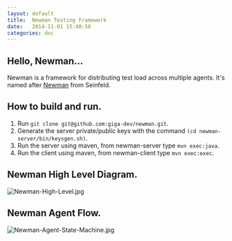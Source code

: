 ```yaml
---
layout: default
title:  Newman Testing Framework
date:   2014-11-01 15:40:56
categories: doc
---
```


## Hello, Newman...

Newman is a framework for distributing test load across multiple agents. It's named after [Newman](http://en.wikipedia.org/wiki/Newman_%28Seinfeld%29) from Seinfeld.

## How to build and run.

1. Run `git clone git@github.com:giga-dev/newman.git`.
2. Generate the server private/public keys with the command `(cd newman-server/bin/keysgen.sh)`.
3. Run the server using maven, from newman-server type `mvn exec:java`.
4. Run the client using maven, from newman-client type `mvn exec:exec`.

## Newman High Level Diagram.

![Newman-High-Level.jpg](/newman/images/Newman-High-Level.jpg)

## Newman Agent Flow.

![Newman-Agent-State-Machine.jpg](/newman/images/Newman-Agent-State-Machine.jpg)
